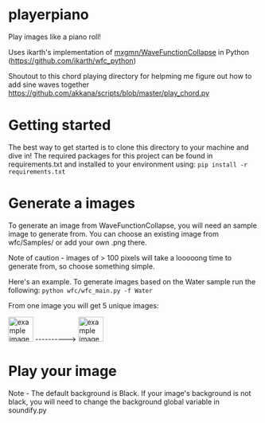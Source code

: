 # playerpiano

Play images like a piano roll!

Uses ikarth's implementation of [mxgmn/WaveFunctionCollapse](https://github.com/mxgmn/WaveFunctionCollapse) in Python (https://github.com/ikarth/wfc_python)

Shoutout to this chord playing directory for helpming me figure out how to add sine waves together https://github.com/akkana/scripts/blob/master/play_chord.py

# Getting started 

The best way to get started is to clone this directory to your machine and dive in! 
The required packages for this project can be found in requirements.txt and installed to your environment using: 
```pip install -r requirements.txt```

# Generate a images

To generate an image from WaveFunctionCollapse, you will need an sample image to generate from. 
You can choose an existing image from wfc/Samples/ or add your own .png there. 

Note of caution - images of > 100 pixels will take a looooong time to generate from, so choose something simple.

Here's an example.
To generate images based on the Water sample run the following: 
``` python wfc/wfc_main.py -f Water ```

From one image you will get 5 unique images: 

<img src="https://raw.githubusercontent.com/bbaltaxe/player_piano/master/wfc/samples/Water.png" alt="example image" height="50"/>
---------->
<img src="https://raw.githubusercontent.com/bbaltaxe/player_piano/master/example.png" alt="example image" height="50"/>

# Play your image

Note - The default background is Black. If your image's background is not black, you will need to change the background global variable in soundify.py
